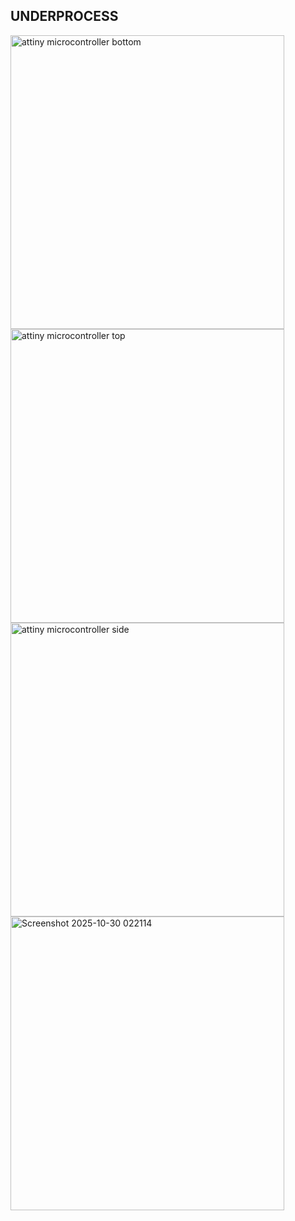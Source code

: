 ## UNDERPROCESS

<img width="438" height="470" alt="attiny microcontroller bottom" src="https://github.com/user-attachments/assets/be3e04ed-038a-46a4-b19b-d9c97464508e" />
<img width="438" height="470" alt="attiny microcontroller top" src="https://github.com/user-attachments/assets/b0f35ec4-7c32-4183-9722-0bf8336e800b" />
<img width="438" height="470" alt="attiny microcontroller side" src="https://github.com/user-attachments/assets/ff9647b8-f2cc-4096-94b4-489967610b42" />
<img width="438" height="470" alt="Screenshot 2025-10-30 022114" src="https://github.com/user-attachments/assets/723921b4-ba1d-4945-a6b7-7be2b1d38237" />
